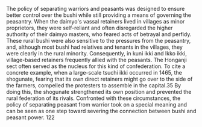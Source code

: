 
The policy of separating warriors and peasants was designed to ensure better control over the bushi while still providing a means of governing the peasantry. When the daimyo's vassal retainers lived in villages as minor proprietors, they were self-reliant and often disregarded the higher authority of their daimyo masters, who feared acts of betrayal and perfidy. These rural bushi were also sensitive to the pressures from the peasantry, and, although most bushi had relatives and tenants in the villages, they were clearly in the rural minority. 
Consequently, in kuni ikki and Ikko ikki, village-based retainers frequently allied with the peasants. The Honganji sect often served as the nucleus for this kind of confederation. To cite a concrete example, when a large-scale tsuchi ikki occurred in 1465, the shogunate, fearing that its own direct retainers might go over to the side of the farmers, compelled the protesters to assemble in the capital.35 By doing this, the shogunate strengthened its own position and prevented the rural federation of its rivals. Confronted with these circumstances, the policy of separating peasant from warrior took on a special meaning and can be seen as one step toward severing the connection between bushi and peasant power. 122